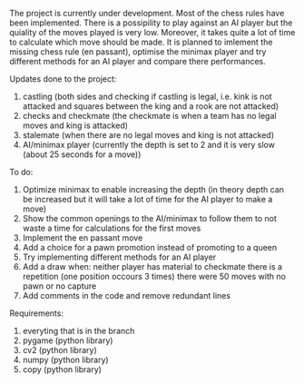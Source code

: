 The project is currently under development.
Most of the chess rules have been implemented. There is a possipility to play against an AI player but the quiality of the moves played is very low. Moreover, it takes quite a lot of time to calculate which move should be made.
It is planned to imlement the missing chess rule (en passant), optimise the minimax player and try different methods for an AI player and compare there performances.


Updates done to the project:
1. castling (both sides and checking if castling is legal, i.e. kink is not attacked and squares between the king and a rook are not attacked)
2. checks and checkmate (the checkmate is when a team has no legal moves and king is attacked)
3. stalemate (when there are no legal moves and king is not attacked)
4. AI/minimax player (currently the depth is set to 2 and it is very slow (about 25 seconds for a move))


To do:
1. Optimize minimax to enable increasing the depth (in theory depth can be increased but it will take a lot of time for the AI player to make a move)
2. Show the common openings to the AI/minimax to follow them to not waste a time for calculations for the first moves
3. Implement the en passant move
4. Add a choice for a pawn promotion instead of promoting to a queen
5. Try implementing different methods for an AI player
6. Add a draw when:
   neither player has material to checkmate
   there is a repetition (one position occours 3 times)
   there were 50 moves with no pawn or no capture
7. Add comments in the code and remove redundant lines


Requirements:
1. everyting that is in the branch
2. pygame (python library)
3. cv2 (python library)
4. numpy (python library)
5. copy (python library)
